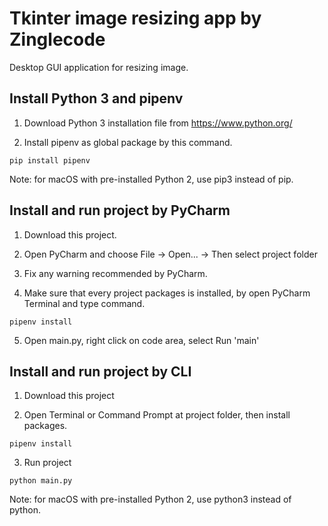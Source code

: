 # Tkinter image resizing app by Zinglecode
 
Desktop GUI application for resizing image.

## Install Python 3 and pipenv

1. Download Python 3 installation file from https://www.python.org/

2. Install pipenv as global package by this command.

```
pip install pipenv
```

Note: for macOS with pre-installed Python 2, use pip3 instead of pip.

## Install and run project by PyCharm

1. Download this project.

2. Open PyCharm and choose File -> Open... -> Then select project folder

3. Fix any warning recommended by PyCharm.

4. Make sure that every project packages is installed, by open PyCharm Terminal and type command.

```
pipenv install
```

5. Open main.py, right click on code area, select Run 'main'

## Install and run project by CLI

1. Download this project

2. Open Terminal or Command Prompt at project folder, then install packages.

```
pipenv install
```

3. Run project

```
python main.py
```

Note: for macOS with pre-installed Python 2, use python3 instead of python.

